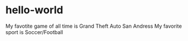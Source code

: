 # hello-world
My favotite game of all time is Grand Theft Auto San Andress
My favorite sport is Soccer/Football
